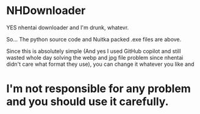 # NHDownloader
YES nhentai downloader
and I'm drunk, whatevr.


So... The python source code and Nuitka packed .exe files are above.

Since this is absolutely simple (And yes I used GitHub copilot and still wasted whole day solving the webp and jpg file problem since nhentai didn't care what format they use), you can change it whatever you like and 
# I'm not responsible for any problem and you should use it carefully.
